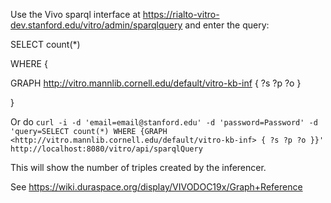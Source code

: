 Use the Vivo sparql interface at https://rialto-vitro-dev.stanford.edu/vitro/admin/sparqlquery and enter the query:

SELECT count(*)

WHERE {
  
  GRAPH <http://vitro.mannlib.cornell.edu/default/vitro-kb-inf> { ?s ?p ?o }

}

Or do `curl -i -d 'email=email@stanford.edu' -d 'password=Password' -d 'query=SELECT count(*) WHERE {GRAPH <http://vitro.mannlib.cornell.edu/default/vitro-kb-inf> { ?s ?p ?o }}' http://localhost:8080/vitro/api/sparqlQuery`

This will show the number of triples created by the inferencer.

See https://wiki.duraspace.org/display/VIVODOC19x/Graph+Reference